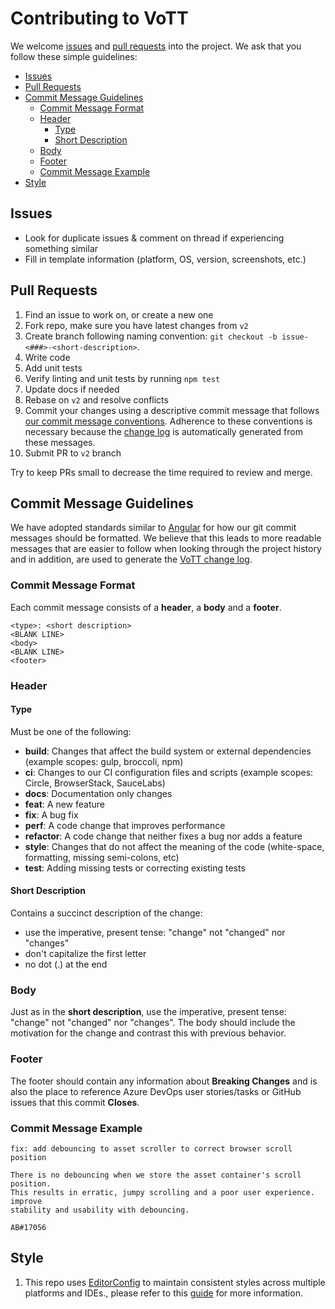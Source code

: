 # Contributing to VoTT
We welcome [issues](https://github.com/Microsoft/VoTT/issues) and [pull requests](https://github.com/Microsoft/VoTT/pulls) into the project. We ask that you follow these simple guidelines:

<!-- toc -->

- [Issues](#issues)
- [Pull Requests](#pull-requests)
- [Commit Message Guidelines](#commit-message-guidelines)
  - [Commit Message Format](#commit-message-format)
  - [Header](#header)
    - [Type](#type)
    - [Short Description](#short-description)
  - [Body](#body)
  - [Footer](#footer)
  - [Commit Message Example](#commit-message-example)
- [Style](#style)

<!-- tocstop -->

## Issues

- Look for duplicate issues & comment on thread if experiencing something similar
- Fill in template information (platform, OS, version, screenshots, etc.)

## Pull Requests

1. Find an issue to work on, or create a new one
2. Fork repo, make sure you have latest changes from `v2`
3. Create branch following naming convention: `git checkout -b issue-<###>-<short-description>`.
4. Write code
5. Add unit tests
6. Verify linting and unit tests by running `npm test`
7. Update docs if needed
8. Rebase on `v2` and resolve conflicts
9. Commit your changes using a descriptive commit message that follows [our commit message conventions](#commit-message-guidelines). Adherence to these conventions is necessary because the [change log](CHANGELOG.md) is automatically generated from these messages.
10. Submit PR to `v2` branch

Try to keep PRs small to decrease the time required to review and merge.

## Commit Message Guidelines
We have adopted standards similar to [Angular](https://github.com/angular/angular/blob/master/CONTRIBUTING.md#commit) for how our git commit messages should be formatted. We believe that this leads to more readable messages that are easier to follow when looking through the project history and in addition, are used to generate the [VoTT change log](CHANGELOG.md).


### Commit Message Format
Each commit message consists of a **header**, a **body** and a **footer**.

```
<type>: <short description>
<BLANK LINE>
<body>
<BLANK LINE>
<footer>
```

### Header
#### Type
Must be one of the following:

* **build**: Changes that affect the build system or external dependencies (example scopes: gulp, broccoli, npm)
* **ci**: Changes to our CI configuration files and scripts (example scopes: Circle, BrowserStack, SauceLabs)
* **docs**: Documentation only changes
* **feat**: A new feature
* **fix**: A bug fix
* **perf**: A code change that improves performance
* **refactor**: A code change that neither fixes a bug nor adds a feature
* **style**: Changes that do not affect the meaning of the code (white-space, formatting, missing semi-colons, etc)
* **test**: Adding missing tests or correcting existing tests

#### Short Description
Contains a succinct description of the change:

* use the imperative, present tense: "change" not "changed" nor "changes"
* don't capitalize the first letter
* no dot (.) at the end

### Body
Just as in the **short description**, use the imperative, present tense: "change" not "changed" nor "changes".
The body should include the motivation for the change and contrast this with previous behavior.

### Footer
The footer should contain any information about **Breaking Changes** and is also the place to
reference Azure DevOps user stories/tasks or GitHub issues that this commit **Closes**.

### Commit Message Example
```
fix: add debouncing to asset scroller to correct browser scroll position

There is no debouncing when we store the asset container's scroll position.
This results in erratic, jumpy scrolling and a poor user experience. improve
stability and usability with debouncing.

AB#17056
```

## Style

1. This repo uses [EditorConfig](https://editorconfig.org/) to maintain consistent styles across multiple platforms and IDEs., please refer to
   this [guide](docs/STYLE.md) for more information.

